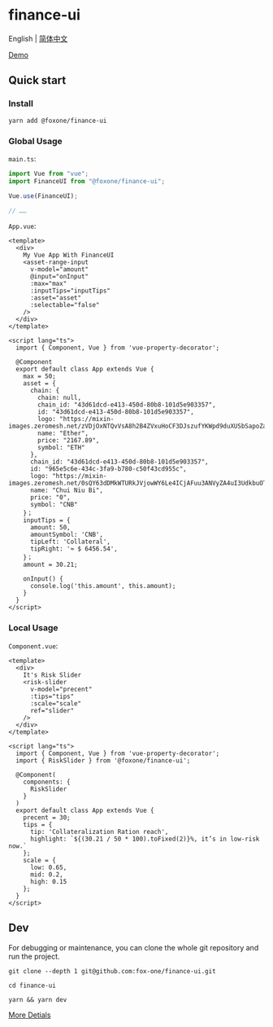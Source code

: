 # finance-ui

English | [简体中文](./README.zh-CN.md)

[Demo](https://fox-one.github.io/finance-ui/?path=/story)

## Quick start
### Install

```shell
yarn add @foxone/finance-ui
```

### Global Usage
`main.ts`:
```typescript
import Vue from "vue";
import FinanceUI from "@foxone/finance-ui";

Vue.use(FinanceUI);

// ……
```

`App.vue`:
```vue
<template>
  <div>
    My Vue App With FinanceUI
    <asset-range-input
      v-model="amount"
      @input="onInput"
      :max="max"
      :inputTips="inputTips"
      :asset="asset"
      :selectable="false"
    />
  </div>
</template>

<script lang="ts">
  import { Component, Vue } from 'vue-property-decorator';

  @Component
  export default class App extends Vue {
    max = 50;
    asset = {
      chain: {
        chain: null,
        chain_id: "43d61dcd-e413-450d-80b8-101d5e903357",
        id: "43d61dcd-e413-450d-80b8-101d5e903357",
        logo: "https://mixin-images.zeromesh.net/zVDjOxNTQvVsA8h2B4ZVxuHoCF3DJszufYKWpd9duXUSbSapoZadC7_13cnWBqg0EmwmRcKGbJaUpA8wFfpgZA=s128",
        name: "Ether",
        price: "2167.89",
        symbol: "ETH"
      },
      chain_id: "43d61dcd-e413-450d-80b8-101d5e903357",
      id: "965e5c6e-434c-3fa9-b780-c50f43cd955c",
      logo: "https://mixin-images.zeromesh.net/0sQY63dDMkWTURkJVjowWY6Le4ICjAFuu3ANVyZA4uI3UdkbuOT5fjJUT82ArNYmZvVcxDXyNjxoOv0TAYbQTNKS=s128",
      name: "Chui Niu Bi",
      price: "0",
      symbol: "CNB"
    }；
    inputTips = {
      amount: 50,
      amountSymbol: 'CNB',
      tipLeft: 'Collateral',
      tipRight: '≈ $ 6456.54',
    }；
    amount = 30.21;

    onInput() {
      console.log('this.amount', this.amount);
    }
  }
</script>
```

### Local Usage
`Component.vue`:
```vue
<template>
  <div>
    It's Risk Slider
    <risk-slider
      v-model="precent"
      :tips="tips"
      :scale="scale"
      ref="slider"
    />
  </div>
</template>

<script lang="ts">
  import { Component, Vue } from 'vue-property-decorator';
  import { RiskSlider } from '@foxone/finance-ui';

  @Component(
    components: {
      RiskSlider
    }
  )
  export default class App extends Vue {
    precent = 30;
    tips = {
      tip: 'Collateralization Ration reach',
      highlight: `${(30.21 / 50 * 100).toFixed(2)}%, it’s in low-risk now.`
    };
    scale = {
      low: 0.65,
      mid: 0.2,
      high: 0.15
    };
  }
</script>
```



## Dev
For debugging or maintenance, you can clone the whole git repository and run the project.

```shell
git clone --depth 1 git@github.com:fox-one/finance-ui.git

cd finance-ui

yarn && yarn dev
```

[More Detials](./DEV.md)